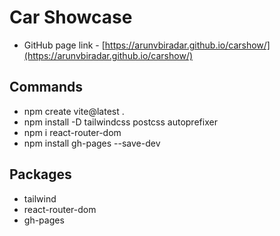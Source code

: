 # Car Showcase

- GitHub page link - [https://arunvbiradar.github.io/carshow/](https://arunvbiradar.github.io/carshow/)

## Commands

- npm create vite@latest .
- npm install -D tailwindcss postcss autoprefixer
- npm i react-router-dom
- npm install gh-pages --save-dev

## Packages

- tailwind
- react-router-dom
- gh-pages
